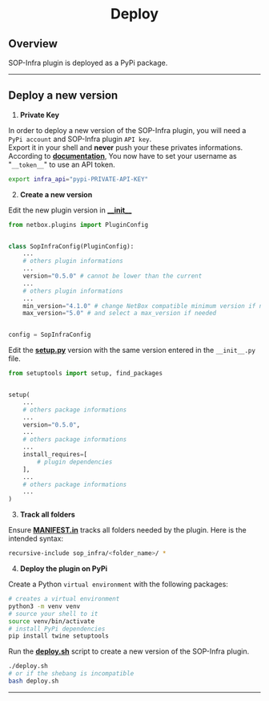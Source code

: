 <h1 align="center">
    Deploy<br>
</h1>

## Overview

SOP-Infra plugin is deployed as a PyPi package.

---

## Deploy a new version

1. **Private Key**

In order to deploy a new version of the SOP-Infra plugin, you will need a `PyPi account` and SOP-Infra plugin `API key`.<br>
Export it in your shell and **never** push your these privates informations.<br>
According to [**documentation**](https://pypi.org/help/#apitoken), You now have to set your username as "`__token__`" to use an API token.

```bash
export infra_api="pypi-PRIVATE-API-KEY"
```

2. **Create a new version**

Edit the new plugin version in [**\_\_init\_\_**](/sop_infra/__init__.py)

```python
from netbox.plugins import PluginConfig


class SopInfraConfig(PluginConfig):
    ...
    # others plugin informations
    ...
    version="0.5.0" # cannot be lower than the current
    ...
    # others plugin informations
    ...
    min_version="4.1.0" # change NetBox compatible minimum version if needed
    max_version="5.0" # and select a max_version if needed


config = SopInfraConfig
```

Edit the [**setup.py**](/setup.py) version with the same version entered in the `__init__.py` file.

```python
from setuptools import setup, find_packages


setup(
    ...
    # others package informations
    ...
    version="0.5.0",
    ...
    # others package informations
    ...
    install_requires=[
        # plugin dependencies
    ],
    ...
    # others package informations
    ...
)
```

3. **Track all folders**

Ensure [**MANIFEST.in**](/MANIFEST.in) tracks all folders needed by the plugin. Here is the intended syntax:

```bash
recursive-include sop_infra/<folder_name>/ *
```

4. **Deploy the plugin on PyPi**

Create a Python `virtual environment` with the following packages:

```bash
# creates a virtual environment
python3 -m venv venv
# source your shell to it
source venv/bin/activate
# install PyPi dependencies
pip install twine setuptools
```

Run the [**deploy.sh**](/deploy.sh) script to create a new version of the SOP-Infra plugin.

```bash
./deploy.sh
# or if the shebang is incompatible
bash deploy.sh
```

---
